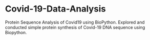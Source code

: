 # Covid-19-Data-Analysis

Protein Sequence Analysis of Covid19 using BioPython. Explored and conducted simple protein synthesis of Covid-19 DNA sequence using Biopython. 
